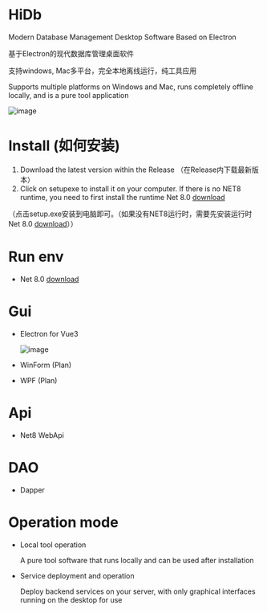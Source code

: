 # HiDb

Modern Database Management Desktop Software Based on Electron

基于Electron的现代数据库管理桌面软件

支持windows, Mac多平台，完全本地离线运行，纯工具应用

Supports multiple platforms on Windows and Mac, runs completely offline locally, and is a pure tool application

![image](https://github.com/git102347501/HiDb/assets/37917403/7f50b4fe-82ca-4e32-87c5-04637c60fe88)

# Install (如何安装)

1. Download the latest version within the Release （在Release内下载最新版本）
2. Click on setupexe to install it on your computer. If there is no NET8 runtime, you need to first install the runtime Net 8.0 [download](https://dotnet.microsoft.com/en-us/download/dotnet/8.0)
   
 （点击setup.exe安装到电脑即可。（如果没有NET8运行时，需要先安装运行时Net 8.0 [download](https://dotnet.microsoft.com/en-us/download/dotnet/8.0)））

# Run env
- Net 8.0 [download](https://dotnet.microsoft.com/en-us/download/dotnet/8.0)

# Gui
- Electron for Vue3

  ![image](https://github.com/git102347501/HiDb/assets/37917403/0b0d255c-d206-4d5d-a8a0-a7a389ce2954)

- WinForm (Plan)
- WPF (Plan)

# Api
- Net8 WebApi

# DAO
- Dapper

# Operation mode
- Local tool operation

  A pure tool software that runs locally and can be used after installation
  
- Service deployment and operation

  Deploy backend services on your server, with only graphical interfaces running on the desktop for use
